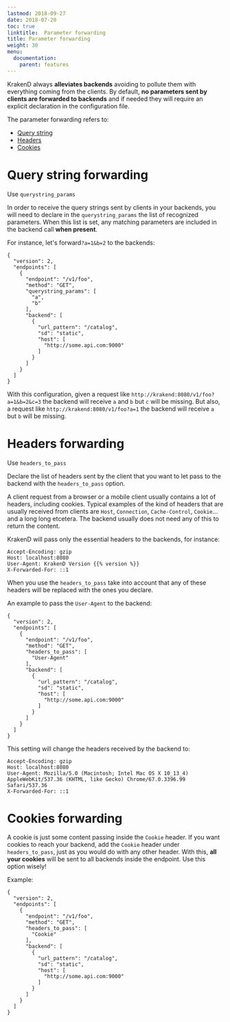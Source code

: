 ```yaml
---
lastmod: 2018-09-27
date: 2018-07-20
toc: true
linktitle:  Parameter forwarding
title: Parameter forwarding
weight: 30
menu:
  documentation:
    parent: features
---
```

KrakenD always **alleviates backends** avoiding to pollute them with everything coming from the clients. By default, **no parameters sent by clients are forwarded to backends** and if needed they will require an explicit declaration in the configuration file.

The parameter forwarding refers to:

- [Query string](#query-string-forwarding)
- [Headers](#headers-forwarding)
- [Cookies](#cookies-forwarding)

# Query string forwarding
Use `querystring_params`

In order to receive the query strings sent by clients in your backends, you will need to declare in the `querystring_params` the list of recognized parameters. When this list is set, any matching parameters are included in the backend call **when present**.

For instance, let's forward`?a=1&b=2` to the backends:

	{
	  "version": 2,
	  "endpoints": [
	    {
	      "endpoint": "/v1/foo",
	      "method": "GET",
	      "querystring_params": [
	        "a",
	        "b"
	      ],
	      "backend": [
	        {
	          "url_pattern": "/catalog",
	          "sd": "static",
	          "host": [
	            "http://some.api.com:9000"
	          ]
	        }
	      ]
	    }
	  ]
	}

With this configuration, given a request like `http://krakend:8080/v1/foo?a=1&b=2&c=3` the backend will receive `a` and `b` but `c` will be missing. But also, a request like `http://krakend:8080/v1/foo?a=1` the backend will receive `a` but `b` will be missing.

# Headers forwarding
Use `headers_to_pass`

Declare the list of headers sent by the client that you want to let pass to the backend with the `headers_to_pass` option.

A client request from a browser or a mobile client usually contains a lot of headers, including cookies. Typical examples of the kind of headers that are usually received from clients are `Host`, `Connection`, `Cache-Control`, `Cookie`... and a long long etcetera. The backend usually does not need any of this to return the content.

KrakenD will pass only the essential headers to the backends, for instance:

	Accept-Encoding: gzip
    Host: localhost:8080
    User-Agent: KrakenD Version {{% version %}}
    X-Forwarded-For: ::1

 When you use the `headers_to_pass` take into account that any of these headers will be replaced with the ones you declare.

 An example to pass the `User-Agent` to the backend:

	{
	  "version": 2,
	  "endpoints": [
	    {
	      "endpoint": "/v1/foo",
	      "method": "GET",
	      "headers_to_pass": [
        	"User-Agent"
      	  ],
	      "backend": [
	        {
	          "url_pattern": "/catalog",
	          "sd": "static",
	          "host": [
	            "http://some.api.com:9000"
	          ]
	        }
	      ]
	    }
	  ]
	}

This setting will change the headers received by the backend to:

	Accept-Encoding: gzip
    Host: localhost:8080
    User-Agent: Mozilla/5.0 (Macintosh; Intel Mac OS X 10_13_4) AppleWebKit/537.36 (KHTML, like Gecko) Chrome/67.0.3396.99 Safari/537.36
    X-Forwarded-For: ::1

# Cookies forwarding
A cookie is just some content passing inside the `Cookie` header. If you want cookies to reach your backend, add the `Cookie` header under `headers_to_pass`, just as you would do with any other header. With this, **all your cookies** will be sent to all backends inside the endpoint. Use this option wisely!

Example:

	{
	  "version": 2,
	  "endpoints": [
	    {
	      "endpoint": "/v1/foo",
	      "method": "GET",
	      "headers_to_pass": [
        	"Cookie"
      	  ],
	      "backend": [
	        {
	          "url_pattern": "/catalog",
	          "sd": "static",
	          "host": [
	            "http://some.api.com:9000"
	          ]
	        }
	      ]
	    }
	  ]
	}
